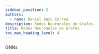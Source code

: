 ```yaml
---
sidebar_position: 2
authors:
  - name: Daniel Bazo Correa
description: Redes Neuronales de Grafos.
title: Redes Neuronales de Grafos
toc_max_heading_level: 4
---
```


GNNs